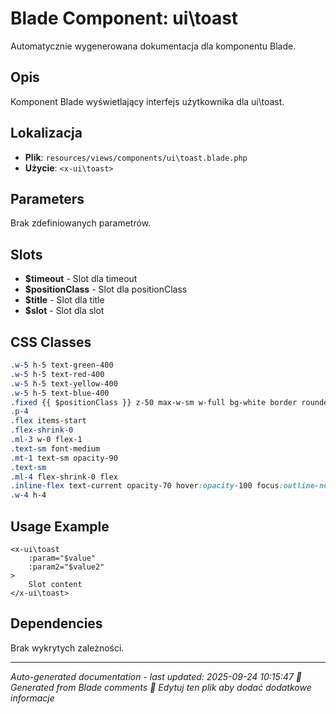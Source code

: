 # Blade Component: ui\toast

Automatycznie wygenerowana dokumentacja dla komponentu Blade.

## Opis
Komponent Blade wyświetlający interfejs użytkownika dla ui\toast.

## Lokalizacja
- **Plik**: `resources/views/components/ui\toast.blade.php`
- **Użycie**: `<x-ui\toast>`

## Parameters
Brak zdefiniowanych parametrów.

## Slots
- **$timeout** - Slot dla timeout
- **$positionClass** - Slot dla positionClass
- **$title** - Slot dla title
- **$slot** - Slot dla slot

## CSS Classes
```css
.w-5 h-5 text-green-400
.w-5 h-5 text-red-400
.w-5 h-5 text-yellow-400
.w-5 h-5 text-blue-400
.fixed {{ $positionClass }} z-50 max-w-sm w-full bg-white border rounded-lg shadow-lg pointer-events-auto {{ $config[
.p-4
.flex items-start
.flex-shrink-0
.ml-3 w-0 flex-1
.text-sm font-medium
.mt-1 text-sm opacity-90
.text-sm
.ml-4 flex-shrink-0 flex
.inline-flex text-current opacity-70 hover:opacity-100 focus:outline-none transition-opacity
.w-4 h-4
```

## Usage Example
```blade
<x-ui\toast
    :param="$value"
    :param2="$value2"
>
    Slot content
</x-ui\toast>
```

## Dependencies
Brak wykrytych zależności.

---
*Auto-generated documentation - last updated: 2025-09-24 10:15:47*
*🤖 Generated from Blade comments*
*📝 Edytuj ten plik aby dodać dodatkowe informacje*